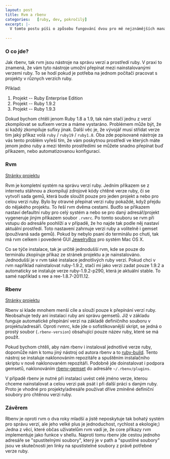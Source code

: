 ```yaml
---
layout: post
title: Rvm a rbenv
categories:   [ruby, dev, pokročilý]
excerpt: |-
  V tomto postu píši o způsobu fungování dvou pro mě nejznámějších manažerů Ruby verzí a prostředí.
  
---
```


### O co jde?

Jak rbenv, tak rvm jsou nástroje na správu verzí a prostředí ruby. V praxi to znamená, že vám tyto nástroje umožní přepínat mezi nainstalovanými verzemi ruby. To se hodí pokud je potřeba na jednom počítači pracovat s projekty v různych verzích ruby.

Příklad:

1. Projekt -- Ruby Enterprise Edition
2. Projekt -- Ruby 1.9.2
3. Projekt -- Ruby 1.9.3

Dokud bychom chtěli jenom Ruby 1.8 a 1.9, tak nám stačí jednu z verzí zkompilovat se sufixem verze a máme vystaráno. Problémem může být, že si každý zkompiluje sufixy jinak. Další věc je, že vývojář musí střídat verze tim jaký příkaz volá `ruby` / `ruby19` / `ruby1.8`. Oba zde popisované nástroje za vás tento problém vyřeší tím, že vám poskytnou prostředí ve kterých máte jenom jedno ruby a mezi těmito prostředími se můžete snadno přepínat buď příkazem, nebo automatizovanou konfigurací.

### Rvm
[Stránky projektu](http://beginrescueend.com/)

Rvm je kompletní systém na správu verzí ruby. Jedním příkazem se z internetu stáhnou a zkompilují zdrojové kódy chtěné verze ruby, či se vytvoří sada gemů, která bude sloužit pouze pro jeden projekt a nebo pro celou verzi ruby. Bylo by otravné přepínat verzi ruby pokaždé, když přejdu do nějakého projektu. To řeší rvm dvěma cestami. Budťo se příkazem nastaví defaultní ruby pro celý systém a nebo se pro daný adresář/projekt vygeneruje jiným příkazem soubor `.rvmrc`. Po tomto souboru se rvm při vstupu do adresáře poohlíží a v případě, že ho najde tak podle něj nastaví aktuální prostředí. Toto nastavení zahrnuje verzi ruby a volitelně i gemset (používaná sada gemů). Pokud by nebylo psaní do terminálu po chuti, tak má rvm celkem i povedené GUI [JewelryBox](http://unfiniti.com/software/mac/jewelrybox) pro systém Mac OS X.

Co se týče instalace, tak je určitě jednodušší rvm, kde se pouze do terminálu zkopíruje příkaz ze stránek projektu a je nainstalováno. Jednodušší je v rvm také instalace jednotlivých ruby verzí. Pokud chci v rvm například nainstalovat ruby-1.9.2, stačí mi jako verzi zadat pouze 1.9.2 a automaticky se instaluje verze ruby-1.9.2-p290, která je aktuální stable. To samé například s ree a ree-1.8.7-2011.12.

### Rbenv
[Stránky projektu](https://github.com/sstephenson/rbenv)

Rbenv si klade mnohem menší cíle a slouží pouze k přepínání verzí ruby. Neobsahuje tedy ani instalaci ruby ani správu gemsetů. Již v základu funguje automatické přepínání verzí na základě definičního souboru v projektu/adresáři. Oproti rvmrc, kde jde o sofistikovanější skript, se jedná o prostý soubor (`.rbenv-version`) obsahující pouze název ruby, které se má použít.

Pokud bychom chtěli, aby nám rbenv i instaloval jednotlivé verze ruby, dopomůže nám k tomu jiný nástroj od autora rbenv a to [ruby-build](https://github.com/sstephenson/ruby-build). Tento nástroj se instaluje naklonováním repozitáře a spuštěním instalačního skriptu v nově naklonovaném repozitáři. Podobně jde doinstalovat i podpora gemsetů, naklonováním [rbenv-gemset](https://github.com/jamis/rbenv-gemset) do adresáře `~/.rbenv/plugins`.

V případě rbenv je nutné při instalaci uvést celé jméno verze, kterou chceme nainstalovat a celou verzi pak psát i při další práci s daným ruby. Proto je vhodné pro projekty/adresáře používat dříve zmíněné definiční soubory pro chtěnou verzi ruby.

### Závěrem

Rbenv je oproti rvm o dva roky mladší a jistě neposkytuje tak bohatý systém pro správu verzí, ale jeho velké plus je jednoduchost, rychlost a ekologie;) Jedna z věcí, které občas uživatelům rvm vadí je, že core příkazy rvm implementuje jako funkce v shellu. Naproti tomu rbenv jde cestou jednoho adresáře se "spustitelnými soubory", který je v path a "spustilné soubory" jsou ve skutečnosti jen linky na spustistelné soubory z právě potřebné verze ruby.
